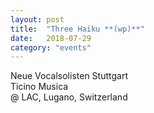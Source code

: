 ```yaml
---
layout: post
title:  "Three Haiku **(wp)**"
date:   2018-07-29
category: "events"
---
```


Neue Vocalsolisten Stuttgart<br>
Ticino Musica<br>
@ LAC, Lugano, Switzerland
